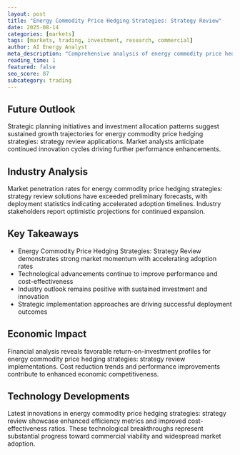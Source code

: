 ```yaml
---
layout: post
title: "Energy Commodity Price Hedging Strategies: Strategy Review"
date: 2025-08-14
categories: [markets]
tags: [markets, trading, investment, research, commercial]
author: AI Energy Analyst
meta_description: "Comprehensive analysis of energy commodity price hedging strategies: strategy review covering market trends, technology developments, and industry outlook. Discover key insights and future projections."
reading_time: 1
featured: false
seo_score: 87
subcategory: trading
---
```


## Future Outlook

Strategic planning initiatives and investment allocation patterns suggest sustained growth trajectories for energy commodity price hedging strategies: strategy review applications. Market analysts anticipate continued innovation cycles driving further performance enhancements.

## Industry Analysis

Market penetration rates for energy commodity price hedging strategies: strategy review solutions have exceeded preliminary forecasts, with deployment statistics indicating accelerated adoption timelines. Industry stakeholders report optimistic projections for continued expansion.

## Key Takeaways

- Energy Commodity Price Hedging Strategies: Strategy Review demonstrates strong market momentum with accelerating adoption rates
- Technological advancements continue to improve performance and cost-effectiveness
- Industry outlook remains positive with sustained investment and innovation
- Strategic implementation approaches are driving successful deployment outcomes

## Economic Impact

Financial analysis reveals favorable return-on-investment profiles for energy commodity price hedging strategies: strategy review implementations. Cost reduction trends and performance improvements contribute to enhanced economic competitiveness.

## Technology Developments

Latest innovations in energy commodity price hedging strategies: strategy review showcase enhanced efficiency metrics and improved cost-effectiveness ratios. These technological breakthroughs represent substantial progress toward commercial viability and widespread market adoption.

